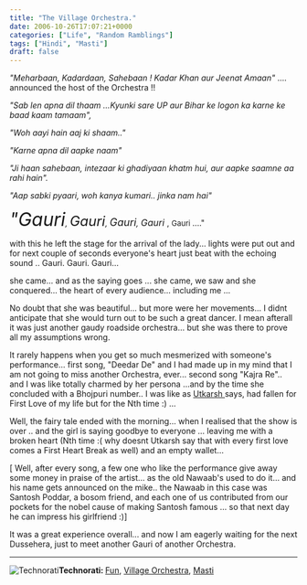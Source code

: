 ```yaml
---
title: "The Village Orchestra."
date: 2006-10-26T17:07:21+0000
categories: ["Life", "Random Ramblings"]
tags: ["Hindi", "Masti"]
draft: false
---
```


<em>"Meharbaan, Kadardaan, Sahebaan ! Kadar Khan aur Jeenat Amaan"</em>
.... announced the host of the Orchestra !!

<em>"Sab len apna dil thaam ...Kyunki sare UP aur Bihar ke logon ka karne ke baad kaam tamaam",</em>

<em>"Woh aayi hain aaj ki shaam.."</em>

<em>"Karne apna dil aapke naam"</em>

<em>"Ji haan sahebaan, intezaar ki ghadiyaan khatm hui, aur aapke saamne aa rahi hain".</em>

<em>"Aap sabki pyaari, woh kanya kumari..  jinka nam hai"</em>

<em><font size="6">"Gauri</font>, <font size="5">Gauri</font>, <font size="4"> Gauri</font>, </em><font size="3"><em>Gauri</em> </font>, <font size="2">Gauri </font> ...."

with this he left the stage for the arrival of the lady... lights were put out and for next couple of seconds everyone's heart just beat with the echoing sound .. Gauri. Gauri. Gauri...

she came... and as the saying goes ... she came, we saw and she conquered... the heart of every audience... including me ...

No doubt that she was beautiful... but more were her movements... I didnt anticipate that she would turn out to be such a great dancer. I mean afterall  it was just another gaudy roadside orchestra... but she was there to prove all my assumptions wrong.

It rarely happens when you get so much mesmerized with someone's performance... first song, "Deedar De" and  I had made up in my mind that I am not going to miss another Orchestra, ever...  second song "Kajra Re".. and I was like totally charmed by her persona ...and by the time she concluded with a Bhojpuri number.. I was  like as <a href="http://utkarshkhare.wordpress.com">Utkarsh </a>says,  had fallen for First Love of my life but for the Nth time :) ...

Well, the fairy tale ended with the morning... when I  realised that the show is over .. and the girl is saying goodbye to everyone ... leaving me with a broken heart (Nth time :( why doesnt Utkarsh say that with every first love comes a First Heart Break as well) and an empty wallet...

[ Well, after every song, a few one who like the performance give away some money in praise of the artist...  as the old Nawaab's used to do it... and his name gets announced on the mike.. the Nawaab in this case was Santosh Poddar, a bosom friend, and each one  of  us contributed from our pockets for the nobel cause of making Santosh famous ... so that next day he can impress his girlfriend :)]

It was a great experience overall... and now I am eagerly waiting for the next Dussehera, just to meet another Gauri of another Orchestra.
<hr /><img src="http://rakeshkumar.wordpress.com/wp-content/uploads/2006/08/technorati.gif" alt="Technorati" /><strong>Technorati: </strong><a href="http://www.technorati.com/tag/Fun" rel="tag">Fun</a>, <a href="http://www.technorati.com/tag/Village+Orchestra" rel="tag">Village Orchestra</a>, <a href="http://www.technorati.com/tag/Masti" rel="tag">Masti</a>